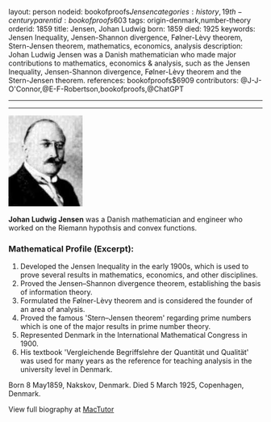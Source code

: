 layout: person
nodeid: bookofproofs$Jensen
categories: history,19th-century
parentid: bookofproofs$603
tags: origin-denmark,number-theory
orderid: 1859
title: Jensen, Johan Ludwig
born: 1859
died: 1925
keywords: Jensen Inequality, Jensen-Shannon divergence, Følner-Lèvy theorem, Stern-Jensen theorem, mathematics, economics, analysis
description: Johan Ludwig Jensen was a Danish mathematician who made major contributions to mathematics, economics & analysis, such as the Jensen Inequality, Jensen-Shannon divergence, Følner-Lèvy theorem and the Stern-Jensen theorem.
references: bookofproofs$6909
contributors: @J-J-O'Connor,@E-F-Robertson,bookofproofs,@ChatGPT

---



---

![Jensen.jpg](https://github.com/bookofproofs/bookofproofs.github.io/blob/main/_sources/_assets/images/portraits/Jensen.jpg?raw=true)

**Johan Ludwig Jensen** was a Danish mathematician and engineer who worked on the Riemann hypothsis and convex functions.

### Mathematical Profile (Excerpt):
1. Developed the Jensen Inequality in the early 1900s, which is used to prove several results in mathematics, economics, and other disciplines.
2. Proved the Jensen–Shannon divergence theorem, establishing the basis of information theory.
3. Formulated the Følner-Lèvy theorem and is considered the founder of an area of analysis.
4. Proved the famous 'Stern–Jensen theorem' regarding prime numbers which is one of the major results in prime number theory.
5. Represented Denmark in the International Mathematical Congress in 1900.
6. His textbook 'Vergleichende Begriffslehre der Quantität und Qualität' was used for many years as the reference for teaching analysis in the university level in Denmark.

Born 8 May1859, Nakskov, Denmark. Died 5 March 1925, Copenhagen, Denmark.

View full biography at [MacTutor](https://mathshistory.st-andrews.ac.uk/Biographies/Jensen/)
